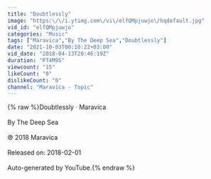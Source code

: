 ```yaml
---
title: "Doubtlessly"
image: "https:\/\/i.ytimg.com\/vi\/elfQMpjuwjo\/hqdefault.jpg"
vid_id: "elfQMpjuwjo"
categories: "Music"
tags: ["Maravica","By The Deep Sea","Doubtlessly"]
date: "2021-10-03T00:10:22+03:00"
vid_date: "2018-04-13T20:46:19Z"
duration: "PT4M9S"
viewcount: "15"
likeCount: "0"
dislikeCount: "0"
channel: "Maravica - Topic"
---
```

{% raw %}Doubtlessly · Maravica<br /><br />By The Deep Sea<br /><br />℗ 2018 Maravica<br /><br />Released on: 2018-02-01<br /><br />Auto-generated by YouTube.{% endraw %}
